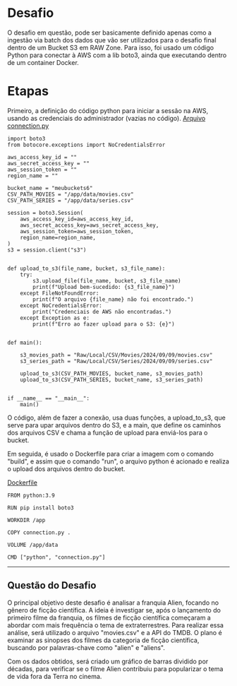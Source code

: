 # Desafio

O desafio em questão, pode ser basicamente definido apenas como a ingestão via batch dos dados que vão ser utilizados para o desafio final dentro de um Bucket S3 em RAW Zone. Para isso, foi usado um código Python para conectar à AWS com a lib boto3, ainda que executando dentro de um container Docker.


# Etapas

Primeiro, a definição do código python para iniciar a sessão na AWS, usando as credenciais do administrador (vazias no código).
[Arquivo connection.py](etapa-1/sprint_6/connection.py)

```
import boto3
from botocore.exceptions import NoCredentialsError

aws_access_key_id = ""
aws_secret_access_key = ""
aws_session_token = ""
region_name = ""

bucket_name = "meubuckets6"
CSV_PATH_MOVIES = "/app/data/movies.csv"
CSV_PATH_SERIES = "/app/data/series.csv"

session = boto3.Session(
    aws_access_key_id=aws_access_key_id,
    aws_secret_access_key=aws_secret_access_key,
    aws_session_token=aws_session_token,
    region_name=region_name,
)
s3 = session.client("s3")


def upload_to_s3(file_name, bucket, s3_file_name):
    try:
        s3.upload_file(file_name, bucket, s3_file_name)
        print(f"Upload bem-sucedido: {s3_file_name}")
    except FileNotFoundError:
        print(f"O arquivo {file_name} não foi encontrado.")
    except NoCredentialsError:
        print("Credenciais de AWS não encontradas.")
    except Exception as e:
        print(f"Erro ao fazer upload para o S3: {e}")


def main():

    s3_movies_path = "Raw/Local/CSV/Movies/2024/09/09/movies.csv"
    s3_series_path = "Raw/Local/CSV/Series/2024/09/09/series.csv"

    upload_to_s3(CSV_PATH_MOVIES, bucket_name, s3_movies_path)
    upload_to_s3(CSV_PATH_SERIES, bucket_name, s3_series_path)


if __name__ == "__main__":
    main()

```
O código, além de fazer a conexão, usa duas funções, a upload_to_s3, que serve para upar arquivos dentro do S3, e a main, que define os caminhos dos arquivos CSV e chama a função de upload para enviá-los para o bucket.

Em seguida, é usado o Dockerfile para criar a imagem com o comando "build", e assim que o comando "run", o arquivo python é acionado e realiza o upload dos arquivos dentro do bucket.

[Dockerfile](etapa-1/sprint_6/Dockerfile)
```
FROM python:3.9

RUN pip install boto3

WORKDIR /app

COPY connection.py .

VOLUME /app/data

CMD ["python", "connection.py"]
```
***

## Questão do Desafio

O principal objetivo deste desafio é analisar a franquia Alien, focando no gênero de ficção científica. A ideia é investigar se, após o lançamento do primeiro filme da franquia, os filmes de ficção científica começaram a abordar com mais frequência o tema de extraterrestres. Para realizar essa análise, será utilizado o arquivo "movies.csv" e a API do TMDB. O plano é examinar as sinopses dos filmes da categoria de ficção científica, buscando por palavras-chave como "alien" e "aliens".

Com os dados obtidos, será criado um gráfico de barras dividido por décadas, para verificar se o filme Alien contribuiu para popularizar o tema de vida fora da Terra no cinema.




